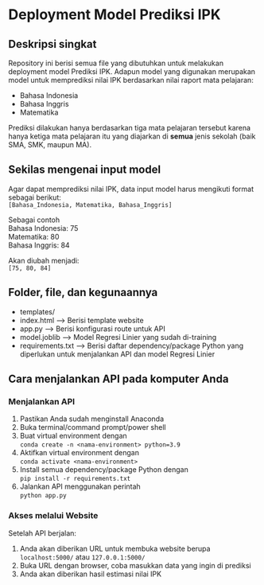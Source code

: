 # Deployment Model Prediksi IPK

## Deskripsi singkat

Repository ini berisi semua file yang dibutuhkan untuk melakukan deployment model Prediksi IPK. Adapun model yang digunakan merupakan model untuk memprediksi nilai IPK berdasarkan nilai raport mata pelajaran:

- Bahasa Indonesia
- Bahasa Inggris
- Matematika

Prediksi dilakukan hanya berdasarkan tiga mata pelajaran tersebut karena hanya ketiga mata pelajaran itu yang diajarkan di __semua__ jenis sekolah (baik SMA, SMK, maupun MA).

## Sekilas mengenai input model

Agar dapat memprediksi nilai IPK, data input model harus mengikuti format sebagai berikut:\
`[Bahasa_Indonesia, Matematika, Bahasa_Inggris]`

Sebagai contoh\
Bahasa Indonesia: 75\
Matematika: 80\
Bahasa Inggris: 84

Akan diubah menjadi:\
`[75, 80, 84]`

## Folder, file, dan kegunaannya

-   templates/
-   index.html --> Berisi template website
-   app.py --> Berisi konfigurasi route untuk API
-   model.joblib --> Model Regresi Linier yang sudah di-training
-   requirements.txt --> Berisi daftar dependency/package Python yang diperlukan untuk menjalankan API dan model Regresi Linier

## Cara menjalankan API pada komputer Anda

### Menjalankan API

1. Pastikan Anda sudah menginstall Anaconda
1. Buka terminal/command prompt/power shell
1. Buat virtual environment dengan\
   `conda create -n <nama-environment> python=3.9`
1. Aktifkan virtual environment dengan\
   `conda activate <nama-environment>`
1. Install semua dependency/package Python dengan\
   `pip install -r requirements.txt`
1. Jalankan API menggunakan perintah\
   `python app.py`

### Akses melalui Website

Setelah API berjalan:

1. Anda akan diberikan URL untuk membuka website berupa `localhost:5000/` atau `127.0.0.1:5000/`
1. Buka URL dengan browser, coba masukkan data yang ingin di prediksi
1. Anda akan diberikan hasil estimasi nilai IPK
